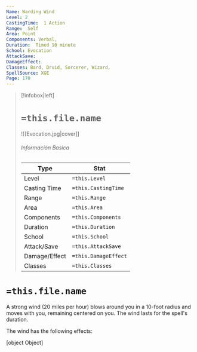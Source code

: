 ```yaml
---
Name: Warding Wind
Level: 2
CastingTime:  1 Action 
Range:  Self
Area: Point
Components: Verbal, 
Duration:  Timed 10 minute
School: Evocation
AttackSave: 
DamageEffect: 
Classes: Bard, Druid, Sorcerer, Wizard, 
SpellSource: XGE
Page: 170
---
```


>[!infobox|left]
># `=this.file.name`
>![[Evocation.jpg|cover]]
> ###### Información Basica
> Type |  Stat |
> ---|---|
> Level | `=this.Level` |
> Casting Time | `=this.CastingTime` |
> Range | `=this.Range` |
> Area | `=this.Area` |
> Components | `=this.Components` |
> Duration | `=this.Duration` |
> School | `=this.School` |
> Attack/Save | `=this.AttackSave` |
> Damage/Effect | `=this.DamageEffect` |
> Classes | `=this.Classes` |

# `=this.file.name`
A strong wind (20 miles per hour) blows around you in a 10-foot radius and moves with you, remaining centered on you. The wind lasts for the spell&#x27;s duration.

The wind has the following effects:

[object Object]



 


 


 


